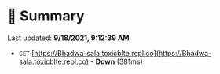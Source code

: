 # 📖 Summary
Last updated: **9/18/2021, 9:12:39 AM**

- `GET` [https://Bhadwa-sala.toxicblte.repl.co](https://Bhadwa-sala.toxicblte.repl.co) - **Down** (381ms)

